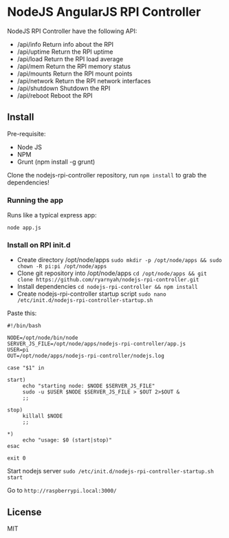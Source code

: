 # NodeJS AngularJS RPI Controller

NodeJS RPI Controller have the following API:
* /api/info
	Return info about the RPI
* /api/uptime
	Return the RPI uptime
* /api/load
	Return the RPI load average
* /api/mem
	Return the RPI memory status
* /api/mounts
	Return the RPI mount points
* /api/network
	Return the RPI network interfaces
* /api/shutdown
	Shutdown the RPI
* /api/reboot
	Reboot the RPI

## Install

Pre-requisite:
* Node JS
* NPM
* Grunt (npm install -g grunt)

Clone the nodejs-rpi-controller repository, run `npm install` to grab the dependencies!

### Running the app

Runs like a typical express app:

    node app.js

### Install on RPI init.d
* Create directory /opt/node/apps `sudo mkdir -p /opt/node/apps && sudo chown -R pi:pi /opt/node/apps`
* Clone git repository into /opt/node/apps `cd /opt/node/apps && git clone https://github.com/ryarnyah/nodejs-rpi-controller.git`
* Install dependencies `cd nodejs-rpi-controller && npm install`
* Create nodejs-rpi-controller startup script `sudo nano /etc/init.d/nodejs-rpi-controller-startup.sh`

Paste this:

    #!/bin/bash
    
    NODE=/opt/node/bin/node
    SERVER_JS_FILE=/opt/node/apps/nodejs-rpi-controller/app.js
    USER=pi
    OUT=/opt/node/apps/nodejs-rpi-controller/nodejs.log
    
    case "$1" in
    
    start)
         echo "starting node: $NODE $SERVER_JS_FILE"
         sudo -u $USER $NODE $SERVER_JS_FILE > $OUT 2>$OUT &
         ;;
    
    stop)
         killall $NODE
         ;;
    
    *)
         echo "usage: $0 (start|stop)"
    esac
    
    exit 0

Start nodejs server `sudo /etc/init.d/nodejs-rpi-controller-startup.sh start`

Go to `http://raspberrypi.local:3000/`
## License
MIT
